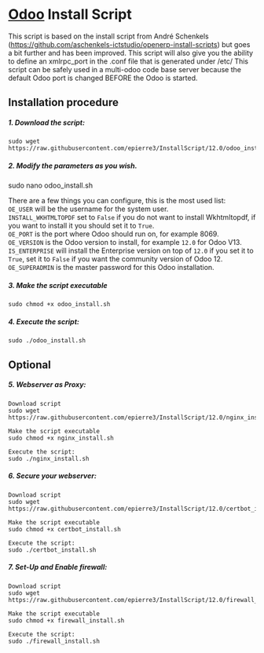 # [Odoo](https://www.odoo.com "Odoo's Homepage") Install Script

This script is based on the install script from André Schenkels (https://github.com/aschenkels-ictstudio/openerp-install-scripts)
but goes a bit further and has been improved. This script will also give you the ability to define an xmlrpc_port in the .conf file that is generated under /etc/
This script can be safely used in a multi-odoo code base server because the default Odoo port is changed BEFORE the Odoo is started.

## Installation procedure

##### 1. Download the script:
```
sudo wget https://raw.githubusercontent.com/epierre3/InstallScript/12.0/odoo_install.sh
```
##### 2. Modify the parameters as you wish.
sudo nano odoo_install.sh

There are a few things you can configure, this is the most used list:<br/>
```OE_USER``` will be the username for the system user.<br/>
```INSTALL_WKHTMLTOPDF``` set to ```False``` if you do not want to install Wkhtmltopdf, if you want to install it you should set it to ```True```.<br/>
```OE_PORT``` is the port where Odoo should run on, for example 8069.<br/>
```OE_VERSION``` is the Odoo version to install, for example ```12.0``` for Odoo V13.<br/>
```IS_ENTERPRISE``` will install the Enterprise version on top of ```12.0``` if you set it to ```True```, set it to ```False``` if you want the community version of Odoo 12.<br/>
```OE_SUPERADMIN``` is the master password for this Odoo installation.<br/>

##### 3. Make the script executable
```
sudo chmod +x odoo_install.sh
```
##### 4. Execute the script:
```
sudo ./odoo_install.sh
```

## Optional

##### 5. Webserver as Proxy:
```
Download script
sudo wget https://raw.githubusercontent.com/epierre3/InstallScript/12.0/nginx_install.sh

Make the script executable
sudo chmod +x nginx_install.sh

Execute the script:
sudo ./nginx_install.sh
```
##### 6. Secure your webserver:
```
Download script
sudo wget https://raw.githubusercontent.com/epierre3/InstallScript/12.0/certbot_install.sh

Make the script executable
sudo chmod +x certbot_install.sh

Execute the script:
sudo ./certbot_install.sh
```
##### 7. Set-Up and Enable firewall:
```
Download script
sudo wget https://raw.githubusercontent.com/epierre3/InstallScript/12.0/firewall_install.sh

Make the script executable
sudo chmod +x firewall_install.sh

Execute the script:
sudo ./firewall_install.sh
